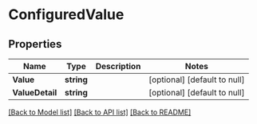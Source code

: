 # ConfiguredValue

## Properties
Name | Type | Description | Notes
------------ | ------------- | ------------- | -------------
**Value** | **string** |  | [optional] [default to null]
**ValueDetail** | **string** |  | [optional] [default to null]

[[Back to Model list]](../README.md#documentation-for-models) [[Back to API list]](../README.md#documentation-for-api-endpoints) [[Back to README]](../README.md)


